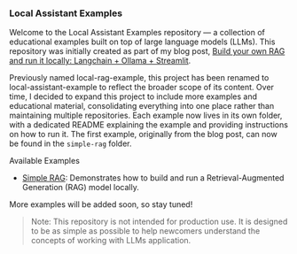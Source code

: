### Local Assistant Examples

Welcome to the Local Assistant Examples repository — a collection of educational examples built on top of large language models (LLMs). This repository was initially created as part of my blog post, [Build your own RAG and run it locally: Langchain + Ollama + Streamlit](https://blog.duy.dev/build-your-own-rag-and-run-them-locally/).

Previously named local-rag-example, this project has been renamed to local-assistant-example to reflect the broader scope of its content. Over time, I decided to expand this project to include more examples and educational material, consolidating everything into one place rather than maintaining multiple repositories. Each example now lives in its own folder, with a dedicated README explaining the example and providing instructions on how to run it. The first example, originally from the blog post, can now be found in the `simple-rag` folder.

Available Examples
- [Simple RAG](simple-rag): Demonstrates how to build and run a Retrieval-Augmented Generation (RAG) model locally.

More examples will be added soon, so stay tuned!

> Note: This repository is not intended for production use. It is designed to be as simple as possible to help newcomers understand the concepts of working with LLMs application.

